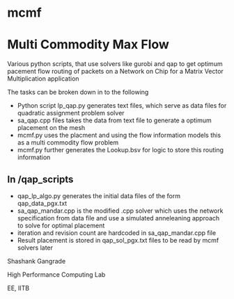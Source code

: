 # mcmf

# Multi Commodity Max Flow

Various python scripts, that use solvers like gurobi and qap to get optimum pacement flow routing of packets on a Network on Chip for a Matrix Vector Multiplication application

The tasks can be broken down in to the following

- Python script lp_qap.py generates text files, which serve as data files for quadratic assignment problem solver
- sa_qap.cpp files takes the data from text file to generate a optimum placement on the mesh
- mcmf.py uses the placment and using the flow information models this as a multi commodity flow problem
- mcmf.py further generates the Lookup.bsv for logic to store this routing information

In /qap_scripts
---------------
- qap_lp_algo.py generates the initial data files of the form qap_data_pgx.txt
- sa_qap_mandar.cpp is the modified .cpp solver which uses the network specification from data file and use a simulated anneleaning approach to solve for optimal placement
- iteration and revision count are hardcoded in sa_qap_mandar.cpp file
- Result placement is stored in qap_sol_pgx.txt files to be read by mcmf solvers later

Shashank Gangrade

High Performance Computing Lab

EE, IITB
